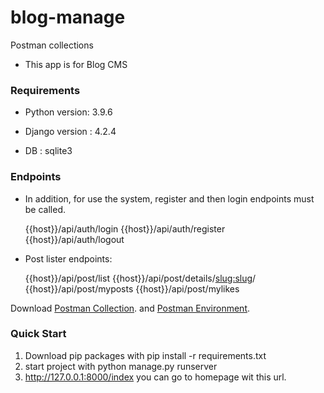 # blog-manage

Postman collections

- This app is for Blog CMS
  


### Requirements

-  Python version: 3.9.6

-  Django version : 4.2.4

-  DB : sqlite3

### Endpoints
- In addition, for use the system, register and then login endpoints must be called.


   {{host}}/api/auth/login
   {{host}}/api/auth/register
   {{host}}/api/auth/logout




- Post lister endpoints:


   {{host}}/api/post/list
   {{host}}/api/post/details/<slug:slug>/
   {{host}}/api/post/myposts
   {{host}}/api/post/mylikes




Download [Postman Collection](docs/Postman/collection/4691031c-6716-42e7-8ef3-9e3758f41727.json).
and [Postman Environment](docs/Postman/environment/cace364d-9b7b-4d89-833a-a92de2371dea.json).






### Quick Start

1. Download pip packages with
pip install -r requirements.txt
2. start project with 
python manage.py runserver 
3. http://127.0.0.1:8000/index you can go to homepage wit this url.





   
